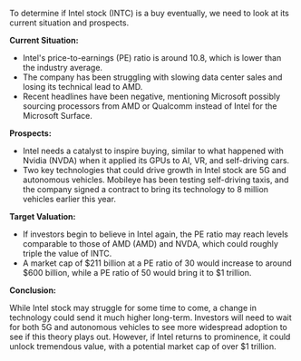 To determine if Intel stock (INTC) is a buy eventually, we need to look at its current situation and prospects.

**Current Situation:**

*   Intel's price-to-earnings (PE) ratio is around 10.8, which is lower than the industry average.
*   The company has been struggling with slowing data center sales and losing its technical lead to AMD.
*   Recent headlines have been negative, mentioning Microsoft possibly sourcing processors from AMD or Qualcomm instead of Intel for the Microsoft Surface.

**Prospects:**

*   Intel needs a catalyst to inspire buying, similar to what happened with Nvidia (NVDA) when it applied its GPUs to AI, VR, and self-driving cars.
*   Two key technologies that could drive growth in Intel stock are 5G and autonomous vehicles. Mobileye has been testing self-driving taxis, and the company signed a contract to bring its technology to 8 million vehicles earlier this year.

**Target Valuation:**

*   If investors begin to believe in Intel again, the PE ratio may reach levels comparable to those of AMD (AMD) and NVDA, which could roughly triple the value of INTC.
*   A market cap of $211 billion at a PE ratio of 30 would increase to around $600 billion, while a PE ratio of 50 would bring it to $1 trillion.

**Conclusion:**

While Intel stock may struggle for some time to come, a change in technology could send it much higher long-term. Investors will need to wait for both 5G and autonomous vehicles to see more widespread adoption to see if this theory plays out. However, if Intel returns to prominence, it could unlock tremendous value, with a potential market cap of over $1 trillion.